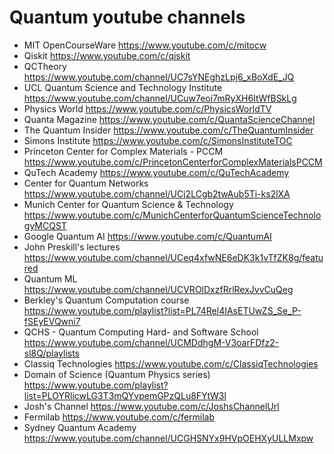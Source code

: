 # Quantum youtube channels

* MIT OpenCourseWare  https://www.youtube.com/c/mitocw
* Qiskit https://www.youtube.com/c/qiskit
* QCTheory https://www.youtube.com/channel/UC7sYNEghzLpj6_xBoXdE_JQ
* UCL Quantum Science and Technology Institute https://www.youtube.com/channel/UCuw7eoi7mRyXH6ItWfBSkLg
* Physics World https://www.youtube.com/c/PhysicsWorldTV
* Quanta Magazine https://www.youtube.com/c/QuantaScienceChannel
* The Quantum Insider https://www.youtube.com/c/TheQuantumInsider
* Simons Institute https://www.youtube.com/c/SimonsInstituteTOC
* Princeton Center for Complex Materials - PCCM https://www.youtube.com/c/PrincetonCenterforComplexMaterialsPCCM
* QuTech Academy https://www.youtube.com/c/QuTechAcademy
* Center for Quantum Networks https://www.youtube.com/channel/UCj2LCgb2twAub5Ti-ks2lXA
* Munich Center for Quantum Science & Technology https://www.youtube.com/c/MunichCenterforQuantumScienceTechnologyMCQST
* Google Quantum AI https://www.youtube.com/c/QuantumAI
* John Preskill's lectures https://www.youtube.com/channel/UCeq4xfwNE6eDK3k1vTfZK8g/featured
* Quantum ML https://www.youtube.com/channel/UCVROlDxzfRrlRexJvvCuQeg
* Berkley's Quantum Computation course https://www.youtube.com/playlist?list=PL74Rel4IAsETUwZS_Se_P-fSEyEVQwni7
* QCHS - Quantum Computing Hard- and Software School https://www.youtube.com/channel/UCMDdhgM-V3oarFDfz2-sl8Q/playlists
* Classiq Technologies https://www.youtube.com/c/ClassiqTechnologies
* Domain of Science (Quantum Physics series) https://www.youtube.com/playlist?list=PLOYRlicwLG3T3mQYvpemGPzQLu8FYtW3l
* Josh's Channel https://www.youtube.com/c/JoshsChannelUrl
* Fermilab https://www.youtube.com/c/fermilab
* Sydney Quantum Academy https://www.youtube.com/channel/UCGHSNYx9HVpOEHXyULLMxpw
